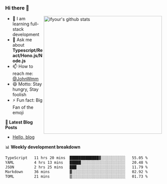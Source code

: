 ### Hi there 👋

<img style="width: 380px" align="right" src="https://github-readme-stats.vercel.app/api?username=ifyour&show_icons=true&theme=dark&card_width=280px&hide_title=true&hide=contribs&include_all_commits=true&count_private=true" alt="ifyour's github stats"/>


- 🌱  I am learning full-stack development
- 💬  Ask me about **Typescript/React/Hono.js/Node.js**
- 📫  How to reach me: [@JohnWmm](https://twitter.com/JohnWmm)
- 😄  Motto: Stay hungry, Stay foolish
- ⚡  Fun fact: Big Fan of the emoji


**📝 Latest Blog Posts**

<!-- BLOG-POST-LIST:START -->
- [Hello, blog](https://mingming.dev/posts/hello-blog)
<!-- BLOG-POST-LIST:END -->



📊 **Weekly development breakdown** 

<!-- [![wakatime](https://wakatime.com/badge/user/d2bc2102-a53a-4e4f-93d0-a8cbf4be2db4.svg)](https://wakatime.com/@d2bc2102-a53a-4e4f-93d0-a8cbf4be2db4) -->

<!--START_SECTION:waka-->

```txt
TypeScript   11 hrs 20 mins  █████████████▓░░░░░░░░░░░   55.05 %
YAML         4 hrs 13 mins   █████░░░░░░░░░░░░░░░░░░░░   20.48 %
JSON         2 hrs 25 mins   ███░░░░░░░░░░░░░░░░░░░░░░   11.79 %
Markdown     36 mins         ▓░░░░░░░░░░░░░░░░░░░░░░░░   02.92 %
TOML         21 mins         ▒░░░░░░░░░░░░░░░░░░░░░░░░   01.73 %
```

<!--END_SECTION:waka-->

